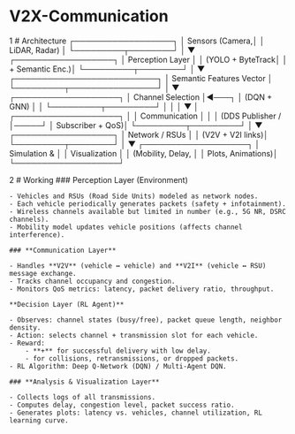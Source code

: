 # V2X-Communication


1 # Architecture
   ┌──────────────────┐
   │  Sensors (Camera,│
   │  LiDAR, Radar)   │
   └─────────┬────────┘
             │
             ▼
   ┌──────────────────┐
   │ Perception Layer │
   │ (YOLO + ByteTrack│
   │  + Semantic Enc.)│
   └─────────┬────────┘
             │
             ▼
   ┌──────────────────────────┐
   │ Semantic Features Vector │
   └─────────┬────────────────┘
             │
             ▼
   ┌───────────────────┐
   │ Channel Selection │◄───┐
   │  (DQN + GNN)      │    │
   └─────────┬─────────┘    │
             │               │
             ▼               │
   ┌───────────────────┐     │
   │ Communication     │     │
   │ (DDS Publisher /  │─────┘
   │  Subscriber + QoS)│
   └─────────┬─────────┘
             │
             ▼
   ┌──────────────────┐
   │ Network / RSUs   │
   │ (V2V + V2I links)│
   └─────────┬────────┘
             │
             ▼
   ┌───────────────────┐
   │ Simulation &      │
   │ Visualization     │
   │ (Mobility, Delay, │
   │ Plots, Animations)│
   └───────────────────┘


2 # Working 
    ### Perception Layer (Environment)
    
    - Vehicles and RSUs (Road Side Units) modeled as network nodes.
    - Each vehicle periodically generates packets (safety + infotainment).
    - Wireless channels available but limited in number (e.g., 5G NR, DSRC channels).
    - Mobility model updates vehicle positions (affects channel interference).
    
    ### **Communication Layer**
    
    - Handles **V2V** (vehicle ↔ vehicle) and **V2I** (vehicle ↔ RSU) message exchange.
    - Tracks channel occupancy and congestion.
    - Monitors QoS metrics: latency, packet delivery ratio, throughput.
    
    **Decision Layer (RL Agent)**
    
    - Observes: channel states (busy/free), packet queue length, neighbor density.
    - Action: selects channel + transmission slot for each vehicle.
    - Reward:
        - **+** for successful delivery with low delay.
        - for collisions, retransmissions, or dropped packets.
    - RL Algorithm: Deep Q-Network (DQN) / Multi-Agent DQN.
    
    ### **Analysis & Visualization Layer**
    
    - Collects logs of all transmissions.
    - Computes delay, congestion level, packet success ratio.
    - Generates plots: latency vs. vehicles, channel utilization, RL learning curve.
    
    
